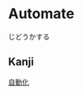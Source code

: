 # Automate
じどうかする

## Kanji
[自](../Kanji/kanji-dict/自.md)[動](../Kanji/kanji-dict/動.md)[化](../Kanji/kanji-dict/化.md)